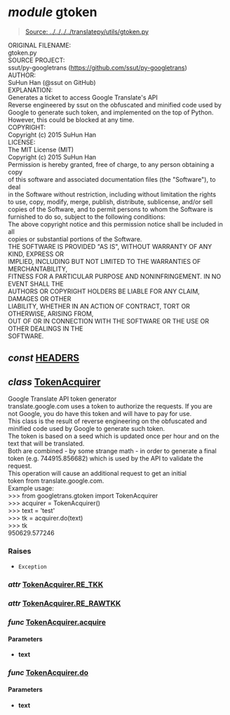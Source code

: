 # *module* **gtoken**

> [Source: ../../../../translatepy/utils/gtoken.py](../../../../translatepy/utils/gtoken.py#L0)

ORIGINAL FILENAME:  
    gtoken.py  
SOURCE PROJECT:  
    ssut/py-googletrans (https://github.com/ssut/py-googletrans)  
AUTHOR:  
    SuHun Han (@ssut on GitHub)  
EXPLANATION:  
    Generates a ticket to access Google Translate's API  
    Reverse engineered by ssut on the obfuscated and minified code used by Google to generate such token, and implemented on the top of Python.  
    However, this could be blocked at any time.  
COPYRIGHT:  
    Copyright (c) 2015 SuHun Han  
LICENSE:  
    The MIT License (MIT)  
    Copyright (c) 2015 SuHun Han  
    Permission is hereby granted, free of charge, to any person obtaining a copy  
    of this software and associated documentation files (the "Software"), to deal  
    in the Software without restriction, including without limitation the rights  
    to use, copy, modify, merge, publish, distribute, sublicense, and/or sell  
    copies of the Software, and to permit persons to whom the Software is  
    furnished to do so, subject to the following conditions:  
    The above copyright notice and this permission notice shall be included in all  
    copies or substantial portions of the Software.  
    THE SOFTWARE IS PROVIDED "AS IS", WITHOUT WARRANTY OF ANY KIND, EXPRESS OR  
    IMPLIED, INCLUDING BUT NOT LIMITED TO THE WARRANTIES OF MERCHANTABILITY,  
    FITNESS FOR A PARTICULAR PURPOSE AND NONINFRINGEMENT. IN NO EVENT SHALL THE  
    AUTHORS OR COPYRIGHT HOLDERS BE LIABLE FOR ANY CLAIM, DAMAGES OR OTHER  
    LIABILITY, WHETHER IN AN ACTION OF CONTRACT, TORT OR OTHERWISE, ARISING FROM,  
    OUT OF OR IN CONNECTION WITH THE SOFTWARE OR THE USE OR OTHER DEALINGS IN THE  
    SOFTWARE.

## *const* [**HEADERS**](../../../../translatepy/utils/gtoken.py#L45)

## *class* [**TokenAcquirer**](../../../../translatepy/utils/gtoken.py#L56-L244)

Google Translate API token generator  
translate.google.com uses a token to authorize the requests. If you are  
not Google, you do have this token and will have to pay for use.  
This class is the result of reverse engineering on the obfuscated and  
minified code used by Google to generate such token.  
The token is based on a seed which is updated once per hour and on the  
text that will be translated.  
Both are combined - by some strange math - in order to generate a final  
token (e.g. 744915.856682) which is used by the API to validate the  
request.  
This operation will cause an additional request to get an initial  
token from translate.google.com.  
Example usage:  
    >>> from googletrans.gtoken import TokenAcquirer  
    >>> acquirer = TokenAcquirer()  
    >>> text = 'test'  
    >>> tk = acquirer.do(text)  
    >>> tk  
    950629.577246

### Raises

- `Exception`

### *attr* [TokenAcquirer.**RE_TKK**](../../../../translatepy/utils/gtoken.py#L82)

### *attr* [TokenAcquirer.**RE_RAWTKK**](../../../../translatepy/utils/gtoken.py#L83)

### *func* [TokenAcquirer.**acquire**](../../../../translatepy/utils/gtoken.py#L185-L239)

#### Parameters

- **text**


### *func* [TokenAcquirer.**do**](../../../../translatepy/utils/gtoken.py#L241-L244)

#### Parameters

- **text**

